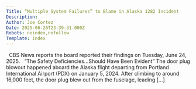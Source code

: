 ```yaml
---
Title: “Multiple System Failures” to Blame in Alaska 1282 Incident
Description: 
Author: Joe Cortez
Date: 2025-06-26T23:39:31.000Z
Robots: noindex,nofollow
Template: index
---
```

&#160; CBS News reports the board reported their findings on Tuesday, June 24, 2025.   &#8220;The Safety Deficiencies…Should Have Been Evident” The door plug blowout happened aboard the Alaska flight departing from Portland International Airport (PDX) on January 5, 2024. After climbing to around 16,000 feet, the door plug blew out from the fuselage, leading [&#8230;]
